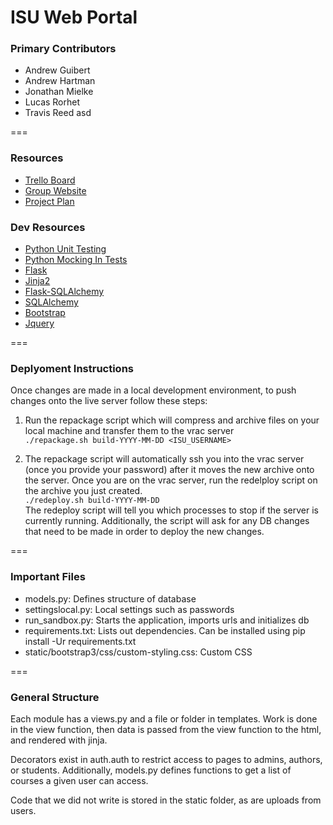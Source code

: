 ISU Web Portal
===
### Primary Contributors
* Andrew Guibert
* Andrew Hartman
* Jonathan Mielke
* Lucas Rorhet
* Travis Reed asd

===
### Resources
* [Trello Board](https://trello.com/b/kPAKvBao/senior-design)
* [Group Website](http://may1518.ece.iastate.edu/)
* [Project Plan](https://drive.google.com/a/iastate.edu/file/d/0B6mbCLySBSQxOUxYQ196eUY5cXc/view?usp=sharing)

### Dev Resources
* [Python Unit Testing](https://docs.python.org/2/library/unittest.html)
* [Python Mocking In Tests](https://docs.python.org/3/library/unittest.mock.html)
* [Flask](http://flask.pocoo.org/)
* [Jinja2](http://jinja.pocoo.org/docs/dev/)
* [Flask-SQLAlchemy](https://pythonhosted.org/Flask-SQLAlchemy/)
* [SQLAlchemy](http://www.sqlalchemy.org/)
* [Bootstrap](http://getbootstrap.com/getting-started/)
* [Jquery](http://api.jquery.com/)

===
### Deplyoment Instructions
Once changes are made in a local development environment, to push changes onto the live server follow these steps:

1.  Run the repackage script which will compress and archive files on your local machine and transfer them to the vrac server<br>
`./repackage.sh build-YYYY-MM-DD <ISU_USERNAME>`<br>

2.  The repackage script will automatically ssh you into the vrac server (once you provide your password) after it moves the new archive onto the server.  Once you are on the vrac server, run the redelploy script on the archive you just created.<br>
`./redeploy.sh build-YYYY-MM-DD`<br>
The redeploy script will tell you which processes to stop if the server is currently running.  Additionally, the script will ask for any DB changes that need to be made in order to deploy the new changes.

===
### Important Files
* models.py: Defines structure of database
* settingslocal.py: Local settings such as passwords
* run_sandbox.py: Starts the application, imports urls and initializes db
* requirements.txt: Lists out dependencies. Can be installed using pip install -Ur requirements.txt
* static/bootstrap3/css/custom-styling.css: Custom CSS

===
### General Structure
Each module has a views.py and a file or folder in templates. Work is done in the view function, then data is passed from the view function to the html, and rendered with jinja.

Decorators exist in auth.auth to restrict access to pages to admins, authors, or students. Additionally, models.py defines functions to get a list of courses a given user can access.

Code that we did not write is stored in the static folder, as are uploads from users.
